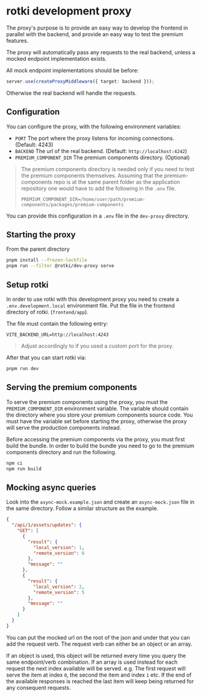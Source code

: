 # rotki development proxy

The proxy's purpose is to provide an easy way to develop the frontend in parallel
with the backend, and provide an easy way to test the premium features.

The proxy will automatically pass any requests to the real backend, unless a mocked
endpoint implementation exists.

All mock endpoint implementations should be before:

```TypeScript
server.use(createProxyMiddleware({ target: backend }));
```

Otherwise the real backend will handle the requests.

## Configuration

You can configure the proxy, with the following environment variables:

- `PORT` The port where the proxy listens for incoming connections. (Default: 4243)
- `BACKEND` The url of the real backend. (Default: `http://localhost:4242`)
- `PREMIUM_COMPONENT_DIR` The premium components directory. (Optional)

> The premium components directory is needed only if you need to test the premium components themselves.
> Assuming that the premium-components repo is at the same parent folder as the application repository one would
> have to add the following in the `.env` file.
>
> `PREMIUM_COMPONENT_DIR=/home/user/path/premium-components/packages/premium-components`

You can provide this configuration in a `.env` file in the `dev-proxy` directory.

## Starting the proxy

From the parent directory

```bash
pnpm install --frozen-lockfile
pnpm run --filter @rotki/dev-proxy serve
```

## Setup rotki

In order to use rotki with this development proxy you need to create a `.env.development.local`
environment file. Put the file in the frontend directory of rotki. (`frontend/app`).

The file must contain the following entry:

```env
VITE_BACKEND_URL=http://localhost:4243
```

> Adjust accordingly to if you used a custom port for the proxy.

After that you can start rotki via:

```bash
pnpm run dev
```

## Serving the premium components

To serve the premium components using the proxy, you must the `PREMIUM_COMPONENT_DIR`
environment variable. The variable should contain the directory where you store your
premium components source code. You must have the variable set before starting the
proxy, otherwise the proxy will serve the production components instead.

Before accessing the premium components via the proxy, you must first build the bundle.
In order to build the bundle you need to go to the premium components directory and
run the following.

```bash
npm ci
npm run build
```

## Mocking async queries

Look into the `async-mock.example.json` and create an `async-mock.json` file in the same
directory. Follow a similar structure as the example.

```json
{
  "/api/1/assets/updates": {
    "GET": [
      {
        "result": {
          "local_version": 1,
          "remote_version": 6
        },
        "message": ""
      },
      {
        "result": {
          "local_version": 2,
          "remote_version": 5
        },
        "message": ""
      }
    ]
  }
}
```

You can put the mocked url on the root of the json and under that you can add the request
verb. The request verb can either be an object or an array.

If an object is used, this object will be returned every time you query the same endpoint/verb combination.
If an array is used instead for each request the next index available will be served. e.g. The first request
will serve the item at index `0`, the second the item and index `1` etc. If the end of the available responses
is reached the last item will keep being returned for any consequent requests.
